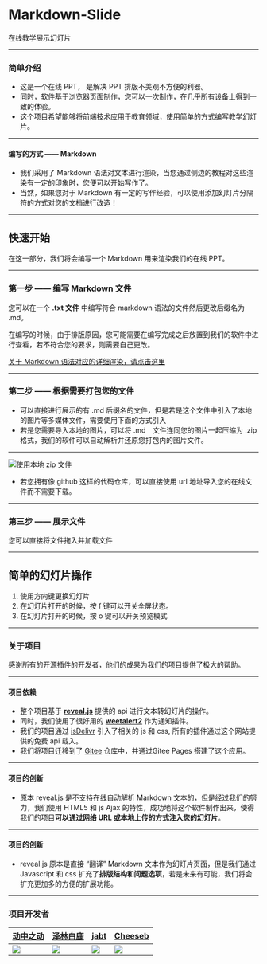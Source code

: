 
# Markdown-Slide
在线教学展示幻灯片

---

### 简单介绍

- 这是一个在线 PPT， 是解决 PPT 排版不美观不方便的利器。
- 同时，软件基于浏览器页面制作，您可以一次制作，在几乎所有设备上得到一致的体验。
- 这个项目希望能够将前端技术应用于教育领域，使用简单的方式编写教学幻灯片。

- - -

#### 编写的方式 —— Markdown
- 我们采用了 Markdown 语法对文本进行渲染，当您通过侧边的教程对这些渲染有一定的印象时，您便可以开始写作了。
- 当然，如果您对于 Markdown 有一定的写作经验，可以使用添加幻灯片分隔符的方式对您的文档进行改造！

---

##  快速开始
在这一部分，我们将会编写一个 Markdown 用来渲染我们的在线 PPT。

- - -

### 第一步 —— 编写 Markdown 文件
您可以在一个 **.txt 文件** 中编写符合 markdown 语法的文件然后更改后缀名为 .md。

在编写的时候，由于排版原因，您可能需要在编写完成之后放置到我们的软件中进行查看，若不符合您的要求，则需要自己更改。

[关于 Markdown 语法对应的详细渲染，请点击这里](./show.html?https://cdn.jsdelivr.net/gh/KonghaYao/notuse/ppt/markdown.md)

- - -

### 第二步 —— 根据需要打包您的文件
- 可以直接进行展示的有 .md 后缀名的文件，但是若是这个文件中引入了本地的图片等多媒体文件，需要使用下面的方式引入
- 若是您需要导入本地的图片，可以将 .md　文件连同您的图片一起压缩为 .zip 格式，我们的软件可以自动解析并还原您打包内的图片文件。

- - -

![使用本地 zip 文件](https://cdn.jsdelivr.net/gh/KonghaYao/notuse/ppt/zipfile.png)

- 若您拥有像 github 这样的代码仓库，可以直接使用 url 地址导入您的在线文件而不需要下载。

- - -

### 第三步 —— 展示文件
您可以直接将文件拖入并加载文件

- - -


## 简单的幻灯片操作
1. 使用方向键更换幻灯片 
2. 在幻灯片打开的时候，按 f 键可以开关全屏状态。
3. 在幻灯片打开的时候，按 o 键可以开关预览模式



---

### 关于项目

感谢所有的开源插件的开发者，他们的成果为我们的项目提供了极大的帮助。

- - -

#### 项目依赖

- 整个项目基于 **[reveal.js](https://github.com/hakimel/reveal.js)** 提供的 api 进行文本转幻灯片的操作。
- 同时，我们使用了很好用的 **[weetalert2](https://github.com/sweetalert2/sweetalert2)** 作为通知插件。
- 我们的项目通过 [jsDelivr](http://www.jsdelivr.com/) 引入了相关的 js 和 css, 所有的插件通过这个网站提供的免费 api 载入。
- 我们将项目迁移到了 [Gitee](https://gitee.com/) 仓库中，并通过Gitee Pages 搭建了这个应用。


- - -

#### 项目的创新

- 原本 reveal.js 是不支持在线自动解析 Markdown 文本的，但是经过我们的努力，我们使用 HTML5 和 js Ajax 的特性，成功地将这个软件制作出来，使得我们的项目**可以通过网络 URL 或本地上传的方式注入您的幻灯片**。

- - -

#### 项目的创新

- reveal.js 原本是直接 “翻译” Markdown 文本作为幻灯片页面，但是我们通过 Javascript 和 css 扩充了**排版结构和问题选项**，若是未来有可能，我们将会扩充更加多的方便的扩展功能。

---

### 项目开发者
| [动中之动](https://www.gitee.com/dongzhongzhidong)           | [泽林白鹿](https://www.gitee.com/Lerror0)                    | [jabt](https://www.gitee.com/jabt)                           | [Cheeseb](https://www.gitee.com/Cheeseb)                     |
| ------------------------------------------------------------ | ------------------------------------------------------------ | ------------------------------------------------------------ | ------------------------------------------------------------ |
| ![](https://portrait.gitee.com/uploads/avatars/user/1780/5342313_dongzhongzhidong_1604048676.png!avatar200) | ![](https://portrait.gitee.com/uploads/avatars/user/2744/8233054_Lerror0_1604047833.png!avatar200) | ![](https://portrait.gitee.com/uploads/avatars/user/2668/8004884_jabt_1599396827.png!avatar200) | ![](https://portrait.gitee.com/uploads/avatars/user/2753/8260480_Cheeseb_1604304552.png!avatar200) |


